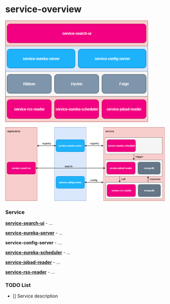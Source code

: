 # service-overview

![overview1](https://github.com/dotterbear/service-overview/raw/master/chart/1.png)

![overview2](https://github.com/dotterbear/service-overview/raw/master/chart/2.png)

### Service

**[service-search-ui](https://github.com/dotterbear/service-search-ui)** - ...

**[service-eureka-server](https://github.com/dotterbear/service-eureka-server)** - ...

**service-config-server** - ...

**[service-eureka-scheduler](https://github.com/dotterbear/service-eureka-scheduler)** - ...

**[service-jobad-reader](https://github.com/kan01234/jobad-reader)** - ...

**[service-rss-reader](https://github.com/dotterbear/service-rss-reader)** - ...

### TODO List
- [] Service description
